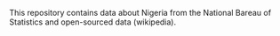 This repository contains data about Nigeria from the National Bareau of Statistics and open-sourced data (wikipedia).




